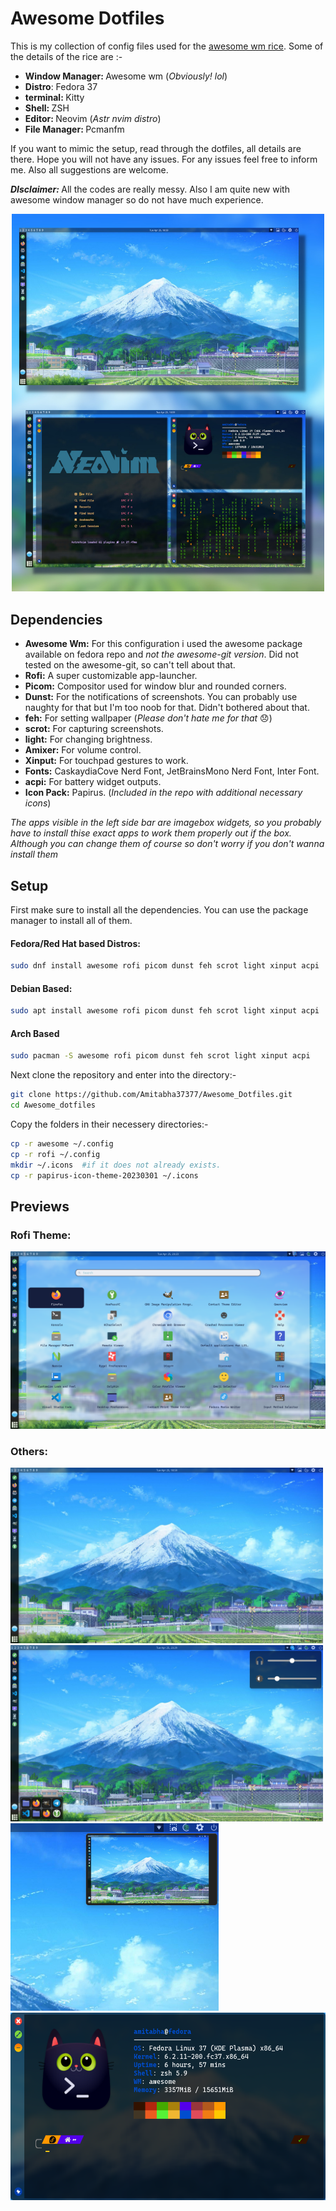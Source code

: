 # Awesome Dotfiles
This is my collection of config files used for the <a href="https://www.reddit.com/r/unixporn/comments/12yk2zl/awesome_finally_i_have_learnt_to_customize/?utm_source=share&utm_medium=web3x&utm_name=web3xcss&utm_term=1&utm_content=share_button">awesome wm rice</a>. Some of the details of the rice are :-

- <b>Window Manager: </b> Awesome wm (<i>Obviously! lol</i>)
- <b>Distro</b>: Fedora 37
- <b>terminal: </b> Kitty
- <b>Shell: </b> ZSH
- <b>Editor: </b> Neovim (<i>Astr nvim distro</i>)
- <b>File Manager: </b> Pcmanfm

If you want to mimic the setup, read through the dotfiles, all details are there. Hope you will not have any issues. For any issues feel free to inform me. Also all suggestions are welcome.

<b><i>DIsclaimer: </i></b> All the codes are really messy. Also I am quite new with awesome window manager so do not have much experience. 

<div style="text-align:center"><img src=screenshots/preview.jpg style="width:500px;"></div>

## Dependencies

- **Awesome Wm:** For this configuration i used the awesome package available on fedora repo and *not the awesome-git version*. Did not tested on the awesome-git, so can't tell about that.
- **Rofi:** A super customizable app-launcher.
- **Picom:** Compositor used for window blur and rounded corners.
- **Dunst:** For the notifications of screenshots. You can probably use naughty for that but I'm too noob for that. Didn't bothered about that.
- **feh:** For setting wallpaper (*Please don't hate me for that* :disappointed:)
- **scrot:** For capturing screenshots.
- **light:** For changing brightness.
- **Amixer:** For volume control.
- **Xinput:** For touchpad gestures to work.
- **Fonts:** CaskaydiaCove Nerd Font, JetBrainsMono Nerd Font, Inter Font.
- **acpi:** For battery widget outputs.
- **Icon Pack:** Papirus. (*Included in the repo with additional necessary icons*)

*The apps visible in the left side bar are imagebox widgets, so you probably have to install thise exact apps to work them properly out if the box. Although you can change them of course so don't worry if you don't wanna install them*

## Setup
First make sure to install all the dependencies. You can use the package manager to install all of them.
#### Fedora/Red Hat based Distros:
```bash
sudo dnf install awesome rofi picom dunst feh scrot light xinput acpi
```
#### Debian Based:
```bash
sudo apt install awesome rofi picom dunst feh scrot light xinput acpi
```
#### Arch Based
```bash
sudo pacman -S awesome rofi picom dunst feh scrot light xinput acpi
```
Next clone the repository and enter into the directory:-
```bash
git clone https://github.com/Amitabha37377/Awesome_Dotfiles.git
cd Awesome_dotfiles
```
Copy the folders in their necessery directories:-
```bash
cp -r awesome ~/.config
cp -r rofi ~/.config
mkdir ~/.icons  #if it does not already exists.
cp -r papirus-icon-theme-20230301 ~/.icons
```

## Previews
### Rofi Theme:
<img src="screenshots/rofi.png">

### Others:
<img src="screenshots/file1_20230425_185954.png" style="width:500px"> 
<img src="screenshots/file1_20230425_232915.png" style="width:500px">
<img src="screenshots/screenshot.jpg" style="height:300px">
<img src="screenshots/Screenshot_20230425_234135.png" style="height:300px">

